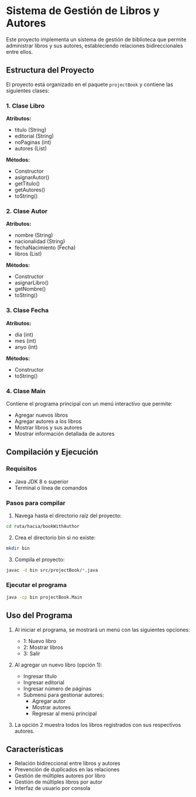 # Sistema de Gestión de Libros y Autores

Este proyecto implementa un sistema de gestión de biblioteca que permite administrar libros y sus autores, estableciendo relaciones bidireccionales entre ellos.

## Estructura del Proyecto

El proyecto está organizado en el paquete `projectBook` y contiene las siguientes clases:

### 1. Clase Libro
**Atributos:**
- titulo (String)
- editorial (String)
- noPaginas (int)
- autores (List<Autor>)

**Métodos:**
- Constructor
- asignarAutor()
- getTitulo()
- getAutores()
- toString()

### 2. Clase Autor
**Atributos:**
- nombre (String)
- nacionalidad (String)
- fechaNacimiento (Fecha)
- libros (List<Libro>)

**Métodos:**
- Constructor
- asignarLibro()
- getNombre()
- toString()

### 3. Clase Fecha
**Atributos:**
- dia (int)
- mes (int)
- anyo (int)

**Métodos:**
- Constructor
- toString()

### 4. Clase Main
Contiene el programa principal con un menú interactivo que permite:
- Agregar nuevos libros
- Agregar autores a los libros
- Mostrar libros y sus autores
- Mostrar información detallada de autores

## Compilación y Ejecución

### Requisitos
- Java JDK 8 o superior
- Terminal o línea de comandos

### Pasos para compilar

1. Navega hasta el directorio raíz del proyecto:
```bash
cd ruta/hacia/bookWithAuthor
```

2. Crea el directorio bin si no existe:
```bash
mkdir bin
```

3. Compila el proyecto:
```bash
javac -d bin src/projectBook/*.java
```

### Ejecutar el programa
```bash
java -cp bin projectBook.Main
```

## Uso del Programa

1. Al iniciar el programa, se mostrará un menú con las siguientes opciones:
   - 1: Nuevo libro
   - 2: Mostrar libros
   - 3: Salir

2. Al agregar un nuevo libro (opción 1):
   - Ingresar título
   - Ingresar editorial
   - Ingresar número de páginas
   - Submenú para gestionar autores:
     - Agregar autor
     - Mostrar autores
     - Regresar al menú principal

3. La opción 2 muestra todos los libros registrados con sus respectivos autores.

## Características

- Relación bidireccional entre libros y autores
- Prevención de duplicados en las relaciones
- Gestión de múltiples autores por libro
- Gestión de múltiples libros por autor
- Interfaz de usuario por consola
